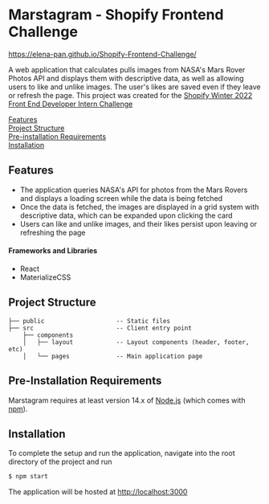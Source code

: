 
# Marstagram - Shopify Frontend Challenge

https://elena-pan.github.io/Shopify-Frontend-Challenge/

A web application that calculates pulls images from NASA's Mars Rover Photos API and displays them with descriptive data, as well as allowing users to like and unlike images. The user's likes are saved even if they leave or refresh the page. This project was created for the [Shopify Winter 2022 Front End Developer Intern Challenge](https://docs.google.com/document/d/1QlC6htA5SXEl3YruAOkJWj2-0W3w-n0UOzGuJ1EcktQ/edit)


[Features](#features) \
[Project Structure](#project-structure) \
[Pre-installation Requirements](#pre-installation-requirements) \
[Installation](#installation)

## Features
* The application queries NASA's API for photos from the Mars Rovers and displays a loading screen while the data is being fetched
* Once the data is fetched, the images are displayed in a grid system with descriptive data, which can be expanded upon clicking the card
* Users can like and unlike images, and their likes persist upon leaving or refreshing the page

#### Frameworks and Libraries
* React
* MaterializeCSS

## Project Structure

```
├── public                    -- Static files
├── src                       -- Client entry point
    ├── components
    │   ├── layout            -- Layout components (header, footer, etc)
    │   └── pages             -- Main application page

```

## Pre-Installation Requirements

Marstagram requires at least version 14.x of [Node.js](https://nodejs.org/en/) (which comes with [npm](http://npmjs.com/)).

## Installation

To complete the setup and run the application, navigate into the root directory of the project and run

```cmd
$ npm start
```

The application will be hosted at
[http://localhost:3000](http://localhost:3000)
